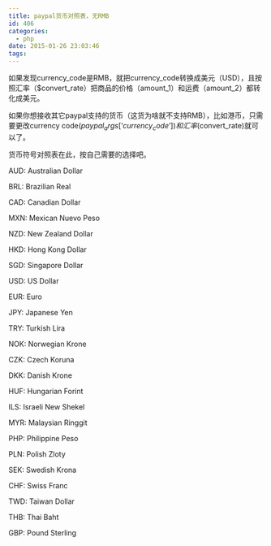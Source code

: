 ```yaml
---
title: paypal货币对照表，无RMB
id: 406
categories:
  - php
date: 2015-01-26 23:03:46
tags:
---
```


如果发现currency_code是RMB，就把currency_code转换成美元（USD），且按照汇率（$convert_rate）把商品的价格（amount_1）和运费（amount_2）都转化成美元。

如果你想接收其它paypal支持的货币（这货为啥就不支持RMB），比如港币，只需要更改currency code($paypal_args[‘currency_code’])和汇率($convert_rate)就可以了。

货币符号对照表在此，按自己需要的选择吧。

AUD: Australian Dollar

BRL: Brazilian Real

CAD: Canadian Dollar

MXN: Mexican Nuevo Peso

NZD: New Zealand Dollar

HKD: Hong Kong Dollar

SGD: Singapore Dollar

USD: US Dollar

EUR: Euro

JPY: Japanese Yen

TRY: Turkish Lira

NOK: Norwegian Krone

CZK: Czech Koruna

DKK: Danish Krone

HUF: Hungarian Forint

ILS: Israeli New Shekel

MYR: Malaysian Ringgit

PHP: Philippine Peso

PLN: Polish Zloty

SEK: Swedish Krona

CHF: Swiss Franc

TWD: Taiwan Dollar

THB: Thai Baht

GBP: Pound Sterling